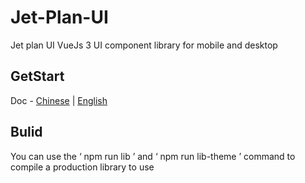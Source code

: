 # Jet-Plan-UI
Jet plan UI
VueJs 3 UI component library for mobile and desktop

## GetStart
Doc - [Chinese](https://jetplanui.github.io/#/) | [English](https://jetplanui.github.io/#/english)

## Bulid
You can use the ‘ npm run lib ’ and ‘ npm run lib-theme ’  command to compile a production library to use
